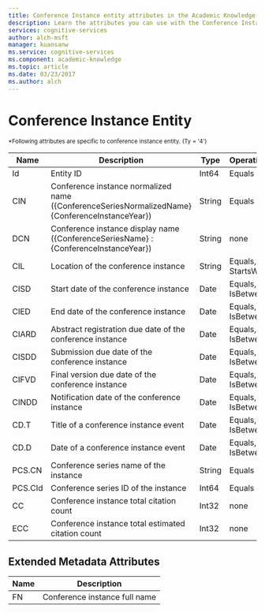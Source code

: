 ```yaml
---
title: Conference Instance entity attributes in the Academic Knowledge API | Microsoft Docs
description: Learn the attributes you can use with the Conference Instance entity in the Academic Knowledge API in Cognitive Services.
services: cognitive-services
author: alch-msft
manager: kuansanw
ms.service: cognitive-services
ms.component: academic-knowledge
ms.topic: article
ms.date: 03/23/2017
ms.author: alch
---
```


# Conference Instance Entity

<sub>
*Following attributes are specific to conference instance entity. (Ty = '4')
</sub>

Name	|Description							|Type       | Operations
------- | ------------------------------------- | --------- | ----------------------------
Id		|Entity ID								|Int64		|Equals
CIN		|Conference instance normalized name ({ConferenceSeriesNormalizedName} {ConferenceInstanceYear})		|String		|Equals
DCN		|Conference instance display name ({ConferenceSeriesName} : {ConferenceInstanceYear})		|String		|none
CIL		|Location of the conference instance 	|String		|Equals,<br/>StartsWith
CISD	|Start date of the conference instance 	|Date		|Equals,<br/>IsBetween
CIED	|End date of the conference instance 	|Date		|Equals,<br/>IsBetween
CIARD	|Abstract registration due date of the conference instance 	|Date		|Equals,<br/>IsBetween
CISDD	|Submission due date of the conference instance 	|Date		|Equals,<br/>IsBetween
CIFVD	|Final version due date of the conference instance 	|Date		|Equals,<br/>IsBetween
CINDD	|Notification date of the conference instance 	|Date		|Equals,<br/>IsBetween
CD.T	|Title of a conference instance event 	|Date		|Equals,<br/>IsBetween
CD.D	|Date of a conference instance event 	|Date		|Equals,<br/>IsBetween
PCS.CN	|Conference series name of the instance |String 	|Equals
PCS.CId	|Conference series ID of the instance |Int64 	|Equals
CC		|Conference instance total citation count			|Int32		|none  
ECC		|Conference instance total estimated citation count	|Int32		|none


## Extended Metadata Attributes ##

Name    | Description               
--------|---------------------------	
FN		| Conference instance full name